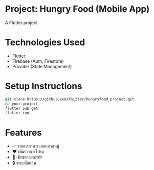 # Project: Hungry Food (Mobile App)

A Flutter project.

# Technologies Used

- Flutter
- Firebase (Auth, Firestore)
- Provider (State Management)

# Setup Instructions

```bash
git clone https://github.com/Thizler/hungryfood_project.git
cd your-project
flutter pub get
flutter run
```

# Features

- ✅ รายการอาหารแยกหมวดหมู่
- ❤️ เพิ่มรายการโปรด
- 🛒 เพิ่มของลงตะกร้า
- 🔒 ระบบล็อกอิน
